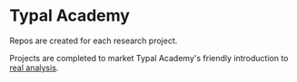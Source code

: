 # Typal Academy

Repos are created for each research project.

Projects are completed to market Typal Academy's friendly introduction to [real analysis](https://typal.academy).  
